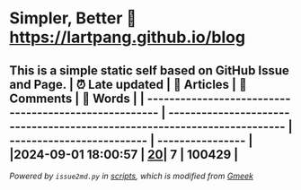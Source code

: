 # Simpler, Better :link: https://lartpang.github.io/blog
This is a simple static self based on GitHub Issue and Page.
| :alarm_clock: Late updated                            | :page_facing_up: Articles                                                | :speech_balloon: Comments | :hibiscus: Words |
| ----------------------------------------------------- | ------------------------------------------------------------------------ | ------------------------- | ---------------- |
|2024-09-01 18:00:57 | [20](https://lartpang.github.io/blog/tag.html)| 7            | 100429      |
---
*Powered by `issue2md.py` in [scripts](./scripts), which is modified from [Gmeek](https://github.com/Meekdai/Gmeek)*
